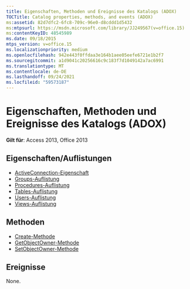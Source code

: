 ```yaml
---
title: Eigenschaften, Methoden und Ereignisse des Katalogs (ADOX)
TOCTitle: Catalog properties, methods, and events (ADOX)
ms:assetid: 82d7dfc2-6fc8-709c-96e0-d8cddd1d5432
ms:mtpsurl: https://msdn.microsoft.com/library/JJ249567(v=office.15)
ms:contentKeyID: 48545989
ms.date: 09/18/2015
mtps_version: v=office.15
ms.localizationpriority: medium
ms.openlocfilehash: 942e443f0ffdaa3e164b1aee05eefe6721e1b2f7
ms.sourcegitcommit: a1d9041c20256616c9c183f7d1049142a7ac6991
ms.translationtype: MT
ms.contentlocale: de-DE
ms.lasthandoff: 09/24/2021
ms.locfileid: "59573187"
---
```

# <a name="catalog-properties-methods-and-events-adox"></a>Eigenschaften, Methoden und Ereignisse des Katalogs (ADOX)

**Gilt für**: Access 2013, Office 2013 

## <a name="propertiescollections"></a>Eigenschaften/Auflistungen

- [ActiveConnection-Eigenschaft](activeconnection-property-adox.md)
- [Groups-Auflistung](groups-collection-adox.md)
- [Procedures-Auflistung](procedures-collection-adox.md)
- [Tables-Auflistung](tables-collection-adox.md)
- [Users-Auflistung](users-collection-adox.md)
- [Views-Auflistung](views-collection-adox.md)

## <a name="methods"></a>Methoden

- [Create-Methode](create-method-adox.md)
- [GetObjectOwner-Methode](getobjectowner-method-adox.md)
- [SetObjectOwner-Methode](https://docs.microsoft.com/office/vba/access/concepts/miscellaneous/setobjectowner-method-adox)

## <a name="events"></a>Ereignisse

None.

